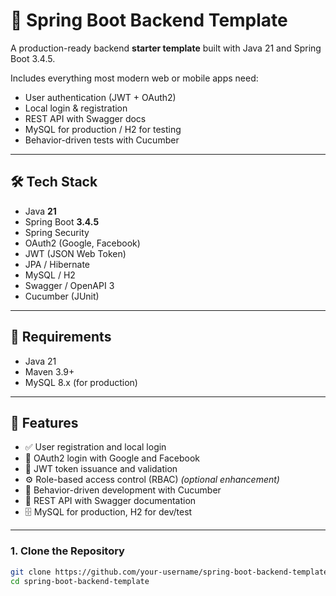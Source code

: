 # 🧰 Spring Boot Backend Template

A production-ready backend **starter template** built with Java 21 and Spring Boot 3.4.5.

Includes everything most modern web or mobile apps need:
- User authentication (JWT + OAuth2)
- Local login & registration
- REST API with Swagger docs
- MySQL for production / H2 for testing
- Behavior-driven tests with Cucumber

---

## 🛠️ Tech Stack

- Java **21**
- Spring Boot **3.4.5**
- Spring Security
- OAuth2 (Google, Facebook)
- JWT (JSON Web Token)
- JPA / Hibernate
- MySQL / H2
- Swagger / OpenAPI 3
- Cucumber (JUnit)

---

## 🔧 Requirements

- Java 21
- Maven 3.9+
- MySQL 8.x (for production)

---

## 🚀 Features

- ✅ User registration and local login
- 🔐 OAuth2 login with Google and Facebook
- 🔑 JWT token issuance and validation
- ⚙️ Role-based access control (RBAC) *(optional enhancement)*
- 🧪 Behavior-driven development with Cucumber
- 🧰 REST API with Swagger documentation
- 🗄️ MySQL for production, H2 for dev/test

---

### 1. Clone the Repository
```bash
git clone https://github.com/your-username/spring-boot-backend-template.git
cd spring-boot-backend-template
